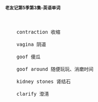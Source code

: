 #### 老友记第5季第3集-英语单词

<div style="font-size: 18px">
<br />

```
    contraction 收缩

    vagina 阴道

    goof 傻瓜

    goof around 随便玩玩、消磨时间

    kidney stones 肾结石

    clarify 澄清

```
<br />
</div>
